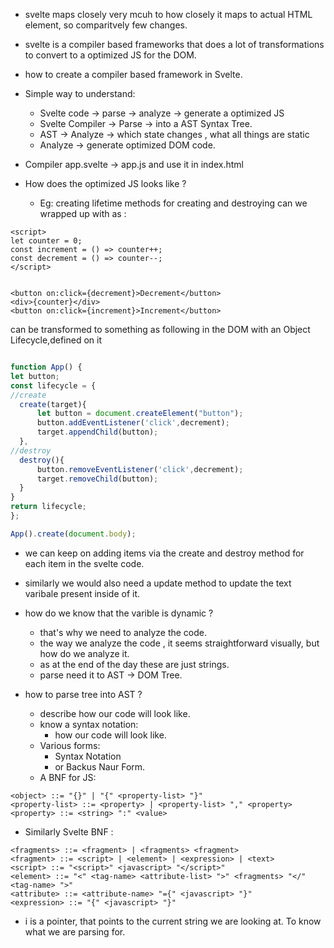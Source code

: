 - svelte maps closely very mcuh to how closely it maps to actual HTML element, so comparitvely few changes.
- svelte is a compiler based frameworks that does a lot of transformations to convert to a optimized JS for the DOM.
- how to create a compiler based framework in Svelte.
  
- Simple way to understand:
  - Svelte code -> parse -> analyze -> generate a optimized JS 
  - Svelte Compiler -> Parse -> into a AST Syntax Tree.
  - AST -> Analyze -> which state changes , what all things are static 
  - Analyze -> generate optimized DOM code.
  
- Compiler app.svelte -> app.js and use it in index.html 

- How does the optimized JS looks like ?
  - Eg: creating lifetime methods for creating and destroying can we wrapped up with as :
```svelte
<script>
let counter = 0;
const increment = () => counter++;
const decrement = () => counter--;
</script>


<button on:click={decrement}>Decrement</button>
<div>{counter}</div>
<button on:click={increment}>Increment</button>
```

can be transformed to something as following in the DOM 
with an Object Lifecycle,defined on it 

```js 

function App() {
let button;
const lifecycle = {
//create 
  create(target){
      let button = document.createElement("button");
      button.addEventListener('click',decrement);
      target.appendChild(button);
  },
//destroy 
  destroy(){
      button.removeEventListener('click',decrement);
      target.removeChild(button);
  }
}
return lifecycle;
};

App().create(document.body);
```

- we can keep on adding items via the create and destroy method for each item in the svelte code.
- similarly we would also need a update method to update the text varibale present inside of it.
- how do we know that the varible is dynamic ?
  - that's why we need to analyze the code.
  - the way we analyze the code , it seems straightforward visually, but how do we analyze it.
  - as at the end of the day these are just strings.
  - parse need it to AST -> DOM Tree.
  
- how to parse tree into AST ?
  - describe how our code will look like.
  - know a syntax notation:
    - how our code will look like.
  - Various forms:
    - Syntax Notation
    - or Backus Naur Form.
  - A BNF for JS:
```bnf
<object> ::= "{}" | "{" <property-list> "}"
<property-list> ::= <property> | <property-list> "," <property>
<property> ::= <string> ":" <value>
```

- Similarly Svelte BNF :
```bnf
<fragments> ::= <fragment> | <fragments> <fragment>
<fragment> ::= <script> | <element> | <expression> | <text>
<script> ::= "<script>" <javascript> "</script>"
<element> ::= "<" <tag-name> <attribute-list> ">" <fragments> "</" <tag-name> ">"
<attribute> ::= <attribute-name> "={" <javascript> "}"
<expression> ::= "{" <javascript> "}"
```

- i  is a pointer, that points to the current string we are looking at. To know what we are parsing for.

